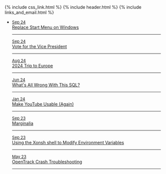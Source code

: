 {% include css_link.html %}
{% include header.html %}
{% include links_and_email.html %}

<ul class="ulnone">
    <p style="padding-left: 0">
        <li class="large">
            <u style="font-size: small;">Sep 24</u><br> 
            <a class = "no_border" href="/articles/2024/replacestart.html">Replace Start Menu on Windows</a><br>
            <hr class="linebreak">
            <u style="font-size: small;">Sep 24</u><br>
                        <a class = "no_border" href="/articles/2024/whynottrump.html">Vote for the Vice President</a><br>
            <hr class="linebreak">
            <u style="font-size: small;">Aug 24</u><br>
            <a class = "no_border" href="/articles/2024/24tte.html">2024 Trip to Europe</a><br>
            <hr class="linebreak">
            <u style="font-size: small;">Jun 24</u><br>
            <a class = "no_border" href="/articles/2024/wwwtsql.html">What's All Wrong With This SQL?</a><br>
            <hr class="linebreak">
            <u style="font-size: small;">Jan 24</u><br>
            <a class = "no_border" href="/articles/2024/useyt.html">Make YouTube Usable (Again)</a><br>
            <hr class="linebreak">
            <u style="font-size: small;">Sep 23</u> <br>
            <a class = "no_border" href="/articles/2024/marg.html">Marginalia</a><br>
            <hr class="linebreak">
            <u style="font-size: small;">Sep 23</u><br>
            <a class = "no_border" href="/articles/2024/xpev.html">Using the Xonsh shell to Modify Environment Variables</a><br>
            <hr class="linebreak">
            <u style="font-size: small;">May 23</u><br>
            <a class = "no_border" href="/articles/2024/otcd.html">OpenTrack Crash Troubleshooting</a><br>
            <hr class="linebreak">
        </li>
</ul>